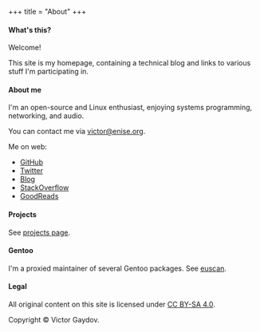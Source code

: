 +++
title = "About"
+++

#### What's this?

Welcome!

This site is my homepage, containing a technical blog and links to various stuff I'm participating in.

#### About me

I'm an open-source and Linux enthusiast, enjoying systems programming, networking, and audio.

You can contact me via victor@enise.org.

Me on web:

* [GitHub](https://github.com/gavv)
* [Twitter](https://twitter.com/gavv42)
* [Blog](https://gavv.github.io/blog)
* [StackOverflow](https://stackoverflow.com/users/3169754/gavv)
* [GoodReads](https://www.goodreads.com/user/show/46643060-victor-gaydov)

#### Projects

See [projects page](/projects).

#### Gentoo

I'm a proxied maintainer of several Gentoo packages. See [euscan](http://euscan.gentooexperimental.org/maintainers/victor%40enise.org/).

#### Legal

All original content on this site is licensed under [CC BY-SA 4.0](https://creativecommons.org/licenses/by-sa/4.0/).

Copyright © Victor Gaydov.

